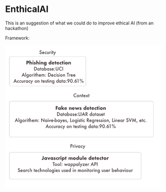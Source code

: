 # EnthicalAI
This is an suggestion of what we could do to improve ethical AI (from an hackathon)

Framework:

<img src="https://github.com/jayingq/EnthicalAI/blob/master/Framework.png" width="518" height="458">
